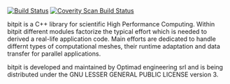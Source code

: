 [![Build Status](https://www.travis-ci.org/optimad/bitpit.svg?branch=travis)](https://www.travis-ci.org/optimad/bitpit)
<a href="https://scan.coverity.com/projects/optimad-bitpit">
  <img alt="Coverity Scan Build Status"
       src="https://scan.coverity.com/projects/13132/badge.svg"/>
</a>

bitpit is a C++ library for scientific High Performance Computing.
Within bitpit different modules factorize the typical effort which is needed to derived a real-life application code.
Main efforts are dedicated to handle differnt types of computational meshes, their runtime adaptation and data transfer for parallel applications.

bitpit is developed and maintained by Optimad engineering srl and is being distributed under the GNU LESSER GENERAL PUBLIC LICENSE version 3.
